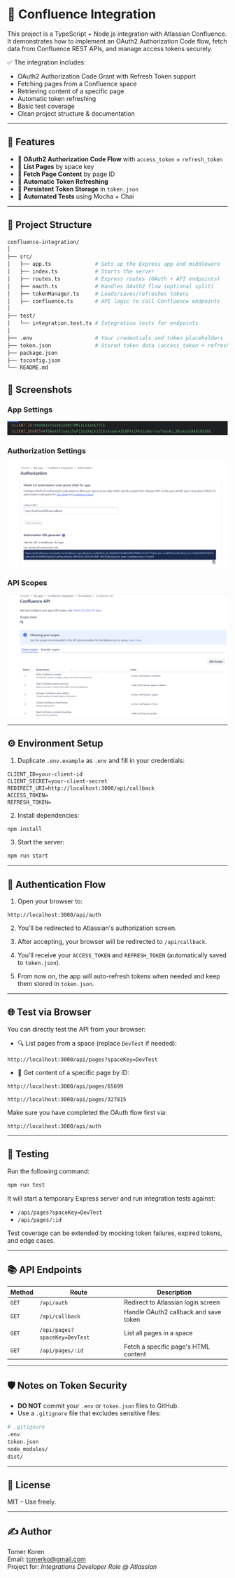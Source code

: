 # 🧠 Confluence Integration

This project is a TypeScript + Node.js integration with Atlassian Confluence.  
It demonstrates how to implement an OAuth2 Authorization Code flow, fetch data from Confluence REST APIs, and manage access tokens securely.

✅ The integration includes:

- OAuth2 Authorization Code Grant with Refresh Token support
- Fetching pages from a Confluence space
- Retrieving content of a specific page
- Automatic token refreshing
- Basic test coverage
- Clean project structure & documentation

---

## 🚀 Features

- 🔐 **OAuth2 Authorization Code Flow** with `access_token` + `refresh_token`
- 📄 **List Pages** by space key
- 📘 **Fetch Page Content** by page ID
- 🔄 **Automatic Token Refreshing**
- 📁 **Persistent Token Storage** in `token.json`
- 🧪 **Automated Tests** using Mocha + Chai

---

## 📁 Project Structure

```bash
confluence-integration/
│
├── src/
│   ├── app.ts              # Sets up the Express app and middleware
│   ├── index.ts            # Starts the server
│   ├── routes.ts           # Express routes (OAuth + API endpoints)
│   ├── oauth.ts            # Handles OAuth2 flow (optional split)
│   ├── tokenManager.ts     # Loads/saves/refreshes tokens
│   ├── confluence.ts       # API logic to call Confluence endpoints
│
├── test/
│   └── integration.test.ts # Integration tests for endpoints
│
├── .env                    # Your credentials and token placeholders
├── token.json              # Stored token data (access_token + refresh_token + expiry)
├── package.json
├── tsconfig.json
└── README.md
```




## 📸 Screenshots

### App Settings
![App Settings](./screenshots/App%20Settings.PNG)

### Authorization Settings
![Authorization Settings](./screenshots/Authorization%20Settings.PNG)

### API Scopes
![Scopes view](./screenshots/Scopes%20view.png)

---

## ⚙️ Environment Setup

1. Duplicate `.env.example` as `.env` and fill in your credentials:

```env
CLIENT_ID=your-client-id
CLIENT_SECRET=your-client-secret
REDIRECT_URI=http://localhost:3000/api/callback
ACCESS_TOKEN=
REFRESH_TOKEN=
```

2. Install dependencies:

```bash
npm install
```

3. Start the server:

```bash
npm run start
```

---

## 🔐 Authentication Flow

1. Open your browser to:

```
http://localhost:3000/api/auth
```

2. You'll be redirected to Atlassian's authorization screen.

3. After accepting, your browser will be redirected to `/api/callback`.

4. You’ll receive your `ACCESS_TOKEN` and `REFRESH_TOKEN` (automatically saved to `token.json`).

5. From now on, the app will auto-refresh tokens when needed and keep them stored in `token.json`.

---

## 🌐 Test via Browser

You can directly test the API from your browser:

- 🔍 List pages from a space (replace `DevTest` if needed):

```
http://localhost:3000/api/pages?spaceKey=DevTest
```

- 📄 Get content of a specific page by ID:

```
http://localhost:3000/api/pages/65699
```

```
http://localhost:3000/api/pages/327815
```

Make sure you have completed the OAuth flow first via:
```
http://localhost:3000/api/auth
```

---

## 🧪 Testing

Run the following command:

```bash
npm run test
```

It will start a temporary Express server and run integration tests against:

- `/api/pages?spaceKey=DevTest`
- `/api/pages/:id`

Test coverage can be extended by mocking token failures, expired tokens, and edge cases.

---

## 📚 API Endpoints

| Method | Route                           | Description                            |
|--------|----------------------------------|----------------------------------------|
| `GET`  | `/api/auth`                     | Redirect to Atlassian login screen     |
| `GET`  | `/api/callback`                 | Handle OAuth2 callback and save token  |
| `GET`  | `/api/pages?spaceKey=DevTest`   | List all pages in a space              |
| `GET`  | `/api/pages/:id`                | Fetch a specific page's HTML content   |

---

## 🛡️ Notes on Token Security

- **DO NOT** commit your `.env` or `token.json` files to GitHub.
- Use a `.gitignore` file that excludes sensitive files:

```bash
# .gitignore
.env
token.json
node_modules/
dist/
```

---

## 📄 License

MIT – Use freely.

---

## ✍️ Author

Tomer Koren  
Email: tomerko@gmail.com  
Project for: *Integrations Developer Role @ Atlassian*